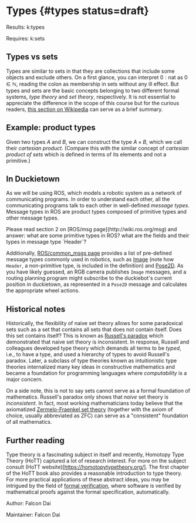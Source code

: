 # Types {#types status=draft}

<div class='requirements' markdown='1'>

Results: k:types

Requires: k:sets

</div>

## Types vs sets

Types are similar to sets in that they are collections that include some objects and exclude others. On a first glance, you can interpret $0 : \text{nat}$ as $0 \in \mathbb{N}$, reading the colon as membership in sets without any ill effect. But types and sets are the basic concepts belonging to two different formal systems, _type theory_ and _set theory_, respectively. It is not essential to appreciate the difference in the scope of this course but for the curious readers, [this section on Wikipedia](https://en.wikipedia.org/wiki/Type_theory#Difference_from_set_theory) can serve as a brief summary.

## Example: product types

Given two types $A$ and $B$, we can construct the type $A \times B$, which we call their _cartesian product_. (Compare this with the similar concept of _cartesian product of sets_ which is defined in terms of its elements and not a primitive.)

## In Duckietown

As we will be using ROS, which models a robotic system as a network of communicating programs. In order to understand each other, all the communicating programs talk to each other in well-defined _message types_. Message types in ROS are product types composed of primitive types and other message types.

<div class='check' markdown="1">
Please read section 2 on [ROS/msg page](http://wiki.ros.org/msg) and answer: what are some primitive types in ROS? what are the fields and their types in message type `Header`?
</div>

Additionally, [ROS/common_msgs page](http://wiki.ros.org/common_msgs) provides a list of pre-defined message types commonly used in robotics, such as [Image](http://docs.ros.org/api/sensor_msgs/html/msg/Image.html) (note how `Header`, a non-primitive type, is included in the definition) and [Pose2D](http://docs.ros.org/api/geometry_msgs/html/msg/Pose2D.html). As you have likely guessed, an RGB camera publishes `Image` messages, and a routing planning program might subscribe to the duckiebot's current position in duckietown, as represented in a `Pose2D` message and calculates the appropriate wheel actions.

## Historical notes

Historically, the flexibility of naive set theory allows for some paradoxical sets such as a set that contains all sets that does not contain itself. Does this set contains itself? This is known as [Russell's paradox](https://en.wikipedia.org/wiki/Russell%27s_paradox) which demonstrated that naive set theory is inconsistent. In response, Russell and colleagues developed type theory which demands all terms to be _typed_, i.e., to have a type, and used a hierarchy of types to avoid Russell's paradox. Later, a subclass of type theories known as intuitionistic type theories internalized many key ideas in constructive mathematics and became a foundation for programming languages where _computability_ is a major concern.

On a side note, this is not to say sets cannot serve as a formal foundation of mathematics. Russell's paradox only shows that _naive_ set theory is _inconsistent_. In fact, most working mathematicians today believe that the axiomatized [Zermelo-Fraenkel set theory](https://en.wikipedia.org/wiki/Zermelo%E2%80%93Fraenkel_set_theory) (together with the axiom of choice, usually abbreviated as ZFC) can serve as a "consistent" foundation of all mathematics.

## Further reading

Type theory is a fascinating subject in itself and recently, Homotopy Type Theory (HoTT) captured a lot of research interest. For more on the subject consult (HoTT website)[https://homotopytypetheory.org/]. The first chapter of the HoTT book also provides a reasonable introduction to type theory. For more practical applications of these abstract ideas, you may be intrigued by the field of [formal verification](https://en.wikipedia.org/wiki/Formal_verification), where software is verified by mathematical proofs against the formal specification, automatically.

Author: Falcon Dai

Maintainer: Falcon Dai
